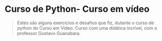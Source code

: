 # Curso de Python- Curso em vídeo
> Estes são alguns exercícios e desafios que fiz, dutante o curso de python do Curso em Vídeo.
> Curso com uma didática incrível, com o professor Gustavo Guanabara.
